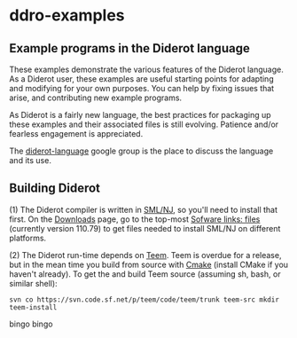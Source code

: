 # ddro-examples

## Example programs in the Diderot language

These examples demonstrate the various features of the Diderot language.
As a Diderot user, these examples are useful starting points for adapting and modifying for your
own purposes. You can help by fixing issues that arise, and contributing new example programs.

As Diderot is a fairly new language, the best practices for packaging up these examples and their
associated files is still evolving.  Patience and/or fearless engagement is appreciated.

The [diderot-language](https://goo.gl/kXpxhV) google group is the place to
discuss the language and its use.

## Building Diderot

(1) The Diderot compiler is written in [SML/NJ](http://smlnj.org), so you'll
need to install that first.  On the [Downloads](http://smlnj.org/dist/working/index.html)
page, go to the top-most [Sofware links: files](http://smlnj.org/dist/working/110.79/index.html)
 (currently version 110.79) to get files needed to install SML/NJ on different platforms.

(2) The Diderot run-time depends on [Teem](http://teem.sourceforge.net).
Teem is overdue for a release, but in the mean time you build from source
with [Cmake](https://cmake.org) (install CMake if you haven't already).  To get
the and build Teem source (assuming sh, bash, or similar shell):

	svn co https://svn.code.sf.net/p/teem/code/teem/trunk teem-src mkdir
	teem-install

bingo bingo
